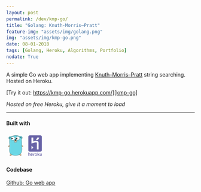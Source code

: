 ```yaml
---
layout: post
permalink: /dev/kmp-go/
title: "Golang: Knuth-Morris–Pratt"
feature-img: "assets/img/golang.png"
img: "assets/img/kmp-go.png"
date: 08-01-2018
tags: [Golang, Heroku, Algorithms, Portfolio]
nodate: True
---
```


A simple Go web app implementing [Knuth–Morris–Pratt](https://en.wikipedia.org/wiki/Knuth%E2%80%93Morris%E2%80%93Pratt_algorithm) string searching. Hosted on Heroku.

[Try it out: https://kmp-go.herokuapp.com/][kmp-go]

*Hosted on free Heroku, give it a moment to load*

---

#### Built with

<img src="/assets/img/golang.png" alt="Golang" style="width: 8%; padding: 5px;"/>
<img src="/assets/img/heroku.svg" alt="Heroku" style="width: 7%; padding: 5px;"/>

#### Codebase

[Github: Go web app][github-kmp]

[kmp-go]: https://kmp-go.herokuapp.com/
[github-kmp]: https://github.com/andrewmontes87/kmp-go
